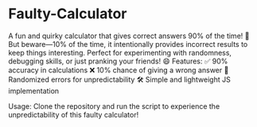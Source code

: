 # Faulty-Calculator
A fun and quirky calculator that gives correct answers 90% of the time! 🎲 But beware—10% of the time, it intentionally provides incorrect results to keep things interesting. Perfect for experimenting with randomness, debugging skills, or just pranking your friends! 😄
  Features:
✅ 90% accuracy in calculations
❌ 10% chance of giving a wrong answer
🎲 Randomized errors for unpredictability
🛠️ Simple and lightweight JS implementation

Usage:
Clone the repository and run the script to experience the unpredictability of this faulty calculator!
